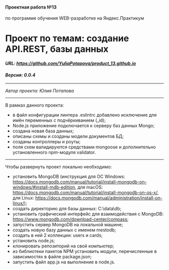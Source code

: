 #### Проектная работа №13
по программе обучения WEB-разработке на Яндекс.Практикум

# Проект по темам: создание API.REST, базы данных
#### ***URL: <https://github.com/YuliaPotapova/product_13.github.io>***
#### ***Версия: 0.0.4***

***
*Автор проекта: Юлия Потапова*
***

В рамках данного проекта:
* в файл конфигурации линтера .eslintrc добавлено исключение для имён переменных с подчёркиванием (_id);
* Node.js приложение подключается к серверу баз данных Mongo;
* создана новая база данных;
* описаны схемы и созданы модели документов БД;
* созданы контроллеры и роуты;
* поля схем валидируются средствами mongoose и дополнительно установленного npm-модуля validator.

***
Чтобы развернуть проект локально необходимо:
* установить MongoDB (инструкция для ОС Windows: https://docs.mongodb.com/manual/tutorial/install-mongodb-on-windows/#install-mdb-edition, для macOS: https://docs.mongodb.com/manual/tutorial/install-mongodb-on-os-x/, для Linux: https://docs.mongodb.com/manual/administration/install-on-linux/);
* создать директорию для базы данных: C:\data\db;
* установить графический интерфейс для взаимодействия с MongoDB: https://www.mongodb.com/download-center/compass;
* запустить сервер MongoDB на локальной машине;
* создать новую базу данных с именем mestodb;
* создать в ней 2 коллекции: users и cards;
* установить node.js;
* клонировать репозиторий на свой компьютер;
* из библиотеки пакетов NPM установить модули, перечисленные в зависимостях в файле package.json;
* запустить файл app.js на выполнение в node.js.
